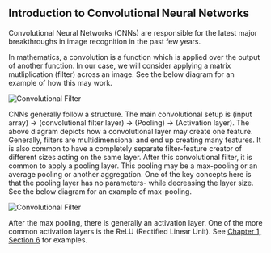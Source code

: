 ## Introduction to Convolutional Neural Networks

Convolutional Neural Networks (CNNs) are responsible for the latest major breakthroughs in image recognition in the past few years.

In mathematics, a convolution is a function which is applied over the output of another function.  In our case, we will consider applying a matrix mutliplication (filter) across an image. See the below diagram for an example of how this may work.

![Convolutional Filter](https://github.com/nfmcclure/tensorflow_cookbook/blob/master/08_Convolutional_Neural_Networks/images/01_intro_cnn.png)

CNNs generally follow a structure.  The main convolutional setup is (input array) -> (convolutional filter layer) -> (Pooling) -> (Activation layer).  The above diagram depicts how a convolutional layer may create one feature.  Generally, filters are multidimensional and end up creating many features.  It is also common to have a completely separate filter-feature creator of different sizes acting on the same layer.  After this convolutional filter, it is common to apply a pooling layer.  This pooling may be a max-pooling or an average pooling or another aggregation.  One of the key concepts here is that the pooling layer has no parameters- while decreasing the layer size.  See the below diagram for an example of max-pooling.

![Convolutional Filter](https://github.com/nfmcclure/tensorflow_cookbook/blob/master/08_Convolutional_Neural_Networks/images/01_intro_cnn2.png)

After the max pooling, there is generally an activation layer.  One of the more common activation layers is the ReLU (Rectified Linear Unit).  See [Chapter 1, Section 6]() for examples.
